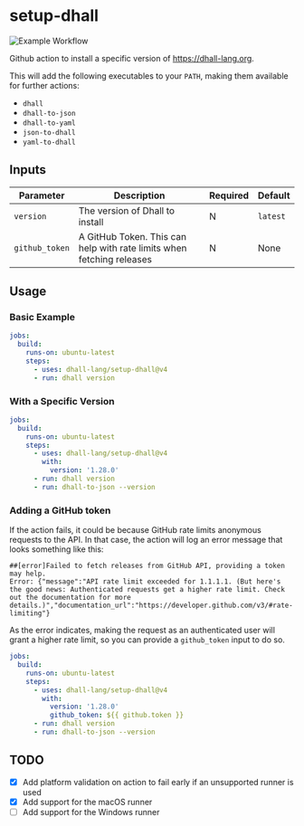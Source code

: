 # setup-dhall

![Example Workflow](https://github.com/dhall-lang/setup-dhall/workflows/Example%20Workflow/badge.svg?event=push)

Github action to install a specific version of https://dhall-lang.org.

This will add the following executables to your `PATH`, making them available for further actions:

- `dhall`
- `dhall-to-json`
- `dhall-to-yaml`
- `json-to-dhall`
- `yaml-to-dhall`

## Inputs

| Parameter      | Description                                                           | Required | Default  |
| -------------- | --------------------------------------------------------------------- | -------- | -------- |
| `version`      | The version of Dhall to install                                       | N        | `latest` |
| `github_token` | A GitHub Token. This can help with rate limits when fetching releases | N        | None     |

## Usage

### Basic Example

```yaml
jobs:
  build:
    runs-on: ubuntu-latest
    steps:
      - uses: dhall-lang/setup-dhall@v4
      - run: dhall version
```

### With a Specific Version

```yaml
jobs:
  build:
    runs-on: ubuntu-latest
    steps:
      - uses: dhall-lang/setup-dhall@v4
        with:
          version: '1.28.0'
      - run: dhall version
      - run: dhall-to-json --version
```

### Adding a GitHub token

If the action fails, it could be because GitHub rate limits anonymous requests to the API. In that
case, the action will log an error message that looks something like this:

```
##[error]Failed to fetch releases from GitHub API, providing a token may help.
Error: {"message":"API rate limit exceeded for 1.1.1.1. (But here's the good news: Authenticated requests get a higher rate limit. Check out the documentation for more details.)","documentation_url":"https://developer.github.com/v3/#rate-limiting"}
```

As the error indicates, making the request as an authenticated user will grant a higher rate limit,
so you can provide a `github_token` input to do so.

```yaml
jobs:
  build:
    runs-on: ubuntu-latest
    steps:
      - uses: dhall-lang/setup-dhall@v4
        with:
          version: '1.28.0'
          github_token: ${{ github.token }}
      - run: dhall version
      - run: dhall-to-json --version
```

## TODO

- [x] Add platform validation on action to fail early if an unsupported runner is used
- [x] Add support for the macOS runner
- [ ] Add support for the Windows runner
